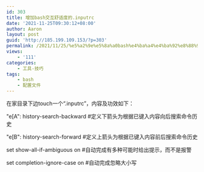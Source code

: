 ```yaml
---
id: 303
title: 增加bash交互舒适度的.inputrc
date: '2021-11-25T09:30:12+08:00'
author: Aaron
layout: post
guid: 'http://185.199.109.153/?p=303'
permalink: /2021/11/25/%e5%a2%9e%e5%8a%a0bash%e4%ba%a4%e4%ba%92%e8%88%92%e9%80%82%e5%ba%a6%e7%9a%84-inputrc/
views:
    - '111'
categories:
    - 工具-技巧
tags:
    - bash
    - 配置文件
---
```


在家目录下边touch一个“.inputrc”，内容及功效如下：

"e\[A": history-search-backward #定义下箭头为根据已键入内容向后搜索命令历史

"e\[B": history-search-forward #定义上箭头为根据已键入内容前后搜索命令历史

set show-all-if-ambiguous on #自动完成有多种可能时给出提示，而不是报警

set completion-ignore-case on #自动完成忽略大小写